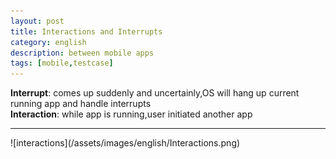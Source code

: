 ```yaml
---
layout: post
title: Interactions and Interrupts
category: english
description: between mobile apps
tags: [mobile,testcase]
---
```

**Interrupt**: comes up suddenly and uncertainly,OS will hang up current running app and handle interrupts
<br/>**Interaction**: while app is running,user initiated another app
<hr/>
![interactions](/assets/images/english/Interactions.png)